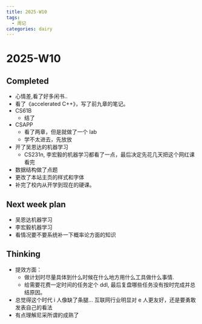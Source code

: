 ```yaml
---
title: 2025-W10
tags:
  - 周记
categories: dairy
---
```


# 2025-W10

## Completed

- 心情差,看了好多闲书..
- 看了《accelerated C++》，写了前九章的笔记。
- CS61B 
	- 结了
- CSAPP 
	- 看了两章，但是就做了一个 lab
	- 学不太进去，先放放
- 开了吴恩达的机器学习
	- CS231n, 李宏毅的机器学习都看了一点，最后决定先花几天把这个网红课看完
- 数据结构做了点题
- 更改了本站主页的样式和字体
- 补完了校内从开学到现在的硬课。

## Next week plan
- 吴恩达机器学习
- 李宏毅机器学习
- 看情况要不要系统补一下概率论方面的知识

## Thinking

- 提效方面：
	- 做计划时尽量具体到什么时候在什么地方用什么工具做什么事情.
	- 给需要花费一定时间的任务定个 ddl, 最后复盘哪些任务没有按时完成并总结原因。
- 总觉得这个时代 i 人像缺了条腿... 互联网行业明显对 e 人更友好，还是要勇敢发表自己的看法
- 有点理解尼采所谓的成熟了
